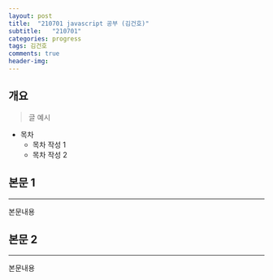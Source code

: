```yaml
---
layout: post
title:  "210701 javascript 공부 (김건호)"
subtitle:   "210701"
categories: progress
tags: 김건호
comments: true
header-img: 
---
```


## 개요
> 글 예시

- 목차
	- 목차 작성 1
	- 목차 작성 2 
  

## 본문 1
---
본문내용



## 본문 2
---
본문내용
